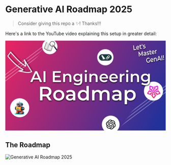 # Generative AI Roadmap 2025

> Consider giving this repo a ✨! Thanks!!!

Here's a link to the YouTube video explaining this setup in greater detail:

[![The Definitive Guide to GenAI Mastery: GenAI Roadmap (2025)](./assets/Thumbnail.png)](https://youtu.be/e6VptUfmMNE)

## The Roadmap

![Generative AI Roadmap 2025](./The%20roadmap.png)
